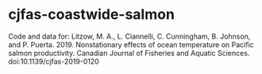 # cjfas-coastwide-salmon
Code and data for: Litzow, M. A., L. Ciannelli, C. Cunningham, B. Johnson, and P. Puerta. 2019. Nonstationary effects of ocean temperature on Pacific salmon productivity. Canadian Journal of Fisheries and Aquatic Sciences. doi:10.1139/cjfas-2019-0120
